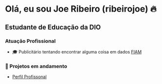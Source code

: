 # Olá, eu sou Joe Ribeiro (ribeirojoe) 🔥

## Estudante de Educação da DIO

### **Atuação Profissional**

- 🎓 Publicitário tentando encontrar alguma coisa em dados [FIAM](https://www.fiam.br/)

### 📌 Projetos em andamento

- [Perfil Profissonal](https://www.joeribeiro.com)
